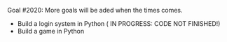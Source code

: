 Goal #2020: More goals will be aded when the times comes. 

- Build a login system in Python ( IN PROGRESS: CODE NOT FINISHED!)
- Build a game in Python

